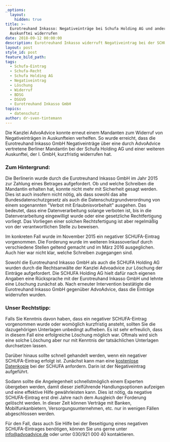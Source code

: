 ```yaml
---
_options:
  layout:
    hidden: true
title: >-
  Eurotreuhand Inkasso: Negativeinträge bei Schufa Holding AG und anderer
  Auskunftei widerrufen
date: 2018-09-12 00:00:00
description: Eurotreuhand Inkasso widerruft Negativeintrag bei der SCHUFA
layout: post
style_id: post
feature_bild_path:
tags:
  - Schufa-Eintrag
  - Schufa-Recht
  - Schufa Holding AG
  - Negativeintrag
  - Löschung
  - Widerruf
  - BDSG
  - DSGVO
  - Eurotreuhand Inkasso GmbH
topics:
  - datenschutz
author: dr-sven-tintemann
---
```


Die Kanzlei AdvoAdvice konnte erneut einem Mandanten zum Widerruf von Negativeinträgen in Auskunfteien verhelfen. So wurde erreicht, dass die Eurotreuhand Inkasso GmbH Negativeinträge über eine durch AdvoAdvice vertretene Berliner Mandantin bei der Schufa Holding AG und einer weiteren Auskunftei, der I. GmbH, kurzfristig widerrufen hat.

### Zum Hintergrund:

Die Berlinerin wurde durch die Eurotreuhand Inkasso GmbH im Jahr 2015 zur Zahlung eines Betrages aufgefordert. Ob und welche Schreiben die Mandantin erhalten hat, konnte nicht mehr mit Sicherheit gesagt werden. Dies ist auch insofern nicht nötig, als dass sowohl das alte Bundesdatenschutzgesetz als auch die Datenschutzgrundverordnung von einem sogenannten "Verbot mit Erlaubnisvorbehalt" ausgehen. Das bedeutet, dass eine Datenverarbeitung solange verboten ist, bis in die Datenverarbeitung eingewilligt wurde oder eine gesetzliche Rechtfertigung vorliegt. Das Vorliegen einer solchen Rechtsfertigung ist aber regelmäßig von der verantwortlichen Stelle zu beweisen.

Im konkreten Fall wurde im November 2015 ein negativer SCHUFA-Eintrag vorgenommen. Die Forderung wurde im weiteren Inkassoverlauf durch verschiedene Stellen geltend gemacht und im März 2016 ausgeglichen. Auch hier war nicht klar, welche Schreiben zugegangen sind.

Sowohl die Eurotreuhand Inkasso GmbH als auch die SCHUFA Holding AG wurden durch die Rechtsanwälte der Kanzlei Advoadvice zur Löschung der Einträge aufgefordert. Die SCHUFA Holding AG hielt dafür nach eigenen Angaben eine Rücksprache mit der Eurotreuhand Inkasso GmbH und lehnte eine Löschung zunächst ab. Nach erneuter Intervention bestätigte die Eurotreuhand Inkasso GmbH gegenüber AdvoAdvice, dass die Einträge widerrufen wurden.

### Unser Rechtstipp:

Falls Sie Kenntnis davon haben, dass ein negativer SCHUFA-Eintrag vorgenommen wurde oder womöglich kurzfristig ansteht, sollten Sie die dazugehörigen Unterlagen unbedingt aufheben. Es ist sehr erfreulich, dass in diesem Fall eine erfolgreiche Löschung möglich war. Oftmals wird sich eine solche Löschung aber nur mit Kenntnis der tatsächlichen Unterlagen durchsetzen lassen. 

Darüber hinaus sollte schnell gehandelt werden, wenn ein negativer SCHUFA-Eintrag erfolgt ist. Zunächst kann man eine [kostenlose Datenkopie](https://www.meineschufa.de/site-11_3_1) bei der SCHUFA anfordern. Darin ist der Negativeintrag aufgeführt.

Sodann sollte die Angelegenheit schnellstmöglich einem Experten übergeben werden, damit dieser zielführende Handlungsoptionen aufzeigen und eine effektive Hilfe gewährleisten kann. Dies ist nötig, da negative SCHUFA-Eintrag erst drei Jahre nach dem Ausgleich der Forderung gelöscht werden. In dieser Zeit können Verträge mit Banken, Mobilfunkanbietern, Versorgungsunternehmen, etc. nur in wenigen Fällen abgeschlossen werden.

Für den Fall, dass auch Sie Hilfe bei der Beseitigung eines negativen SCHUFA-Eintrages benötigen, können Sie uns gerne unter info@advoadvice.de oder unter 030/921 000 40 kontaktieren.